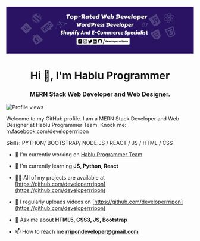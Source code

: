 ![I am hablu-programmer](https://github.com/developerrripon/developerrripon/blob/main/R%20Ripon%20Islam%2CDeveloper%20R%20Ripon.jpg)


<h1 align="center">Hi 👋, I'm Hablu Programmer</h1>
<h3 align="center">MERN Stack Web Developer and Web Designer.</h3>

![Profile views](https://gpvc.arturio.dev/developerrripon) 

Welcome to my GitHub profile. I am a MERN Stack Developer and Web Designer at Hablu Programmer Team. 
Knock me: m.facebook.com/developerrripon

Skills: PYTHON/ BOOTSTRAP/ NODE.JS / REACT / JS / HTML / CSS
 

- 🔭 I’m currently working on [Hablu Programmer Team](https://habluprogrammer.com/)

- 🌱 I’m currently learning **JS, Python, React**

- 👨‍💻 All of my projects are available at [https://github.com/developerrripon](https://github.com/developerrripon)

- 📝 I regularly uploads videos on [https://github.com/developerrripon](https://github.com/developerrripon)

- 💬 Ask me about **HTML5, CSS3, JS, Bootstrap**

- 📫 How to reach me **rripondeveloper@gmail.com**




